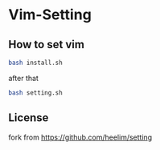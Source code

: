 # Vim-Setting
## How to set vim
```bash
bash install.sh
```
after that
```bash
bash setting.sh
```
## License
fork from https://github.com/heelim/setting
